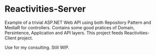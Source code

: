 # Reactivities-Server

Example of a trivial ASP.NET Web API using both Repository Pattern and MediaR for controllers. Contains some good pratices of Domain, Persintence, Application and API layers.
This project feeds Reactivities-Client project.

Use for my consulting. Still WIP.
